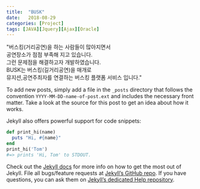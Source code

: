 ```yaml
---
title:  "BUSK"
date:   2018-08-29
categories: [Project]
tags: [JAVA][Jquery][Ajax][Oracle]
---
```

"버스킹(거리공연)을 하는 사람들이 많아지면서<br> 공연장소가 점점 부족해 지고 있습니다.<br> 그런 문제점을 해결하고자 개발하였습니다.<br>
BUSK는 버스킹(길거리공연)을 매개로<br> 뮤지션,공연주최자를 연결하는 버스킹 플랫폼 서비스 입니다."

To add new posts, simply add a file in the `_posts` directory that follows the convention `YYYY-MM-DD-name-of-post.ext` and includes the necessary front matter. Take a look at the source for this post to get an idea about how it works.

Jekyll also offers powerful support for code snippets:

``` ruby
def print_hi(name)
  puts "Hi, #{name}"
end
print_hi('Tom')
#=> prints 'Hi, Tom' to STDOUT.
```

Check out the [Jekyll docs][jekyll] for more info on how to get the most out of Jekyll. File all bugs/feature requests at [Jekyll’s GitHub repo][jekyll-gh]. If you have questions, you can ask them on [Jekyll’s dedicated Help repository][jekyll-help].

[jekyll]:      http://jekyllrb.com
[jekyll-gh]:   https://github.com/jekyll/jekyll
[jekyll-help]: https://github.com/jekyll/jekyll-help
